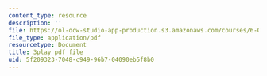 ```yaml
---
content_type: resource
description: ''
file: https://ol-ocw-studio-app-production.s3.amazonaws.com/courses/6-042j-mathematics-for-computer-science-spring-2015/5f2093237048c94996b704090eb5f8b0_Dqx56lZ_icg.pdf
file_type: application/pdf
resourcetype: Document
title: 3play pdf file
uid: 5f209323-7048-c949-96b7-04090eb5f8b0
---
```

